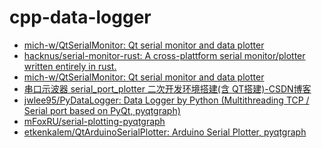 cpp-data-logger
===============
- [mich-w/QtSerialMonitor: Qt serial monitor and data plotter](https://github.com/mich-w/QtSerialMonitor)
- [hacknus/serial-monitor-rust: A cross-plattform serial monitor/plotter written entirely in rust.](https://github.com/hacknus/serial-monitor-rust)
- [mich-w/QtSerialMonitor: Qt serial monitor and data plotter](https://github.com/mich-w/QtSerialMonitor)
- [串口示波器 serial_port_plotter 二次开发环境搭建(含 QT搭建)-CSDN博客](https://blog.csdn.net/xuan530482366/article/details/122843130)
- [jwlee95/PyDataLogger: Data Logger by Python (Multithreading TCP / Serial port based on PyQt, pyqtgraph)](https://github.com/jwlee95/PyDataLogger/tree/master)
- [mFoxRU/serial-plotting-pyqtgraph](https://github.com/mFoxRU/serial-plotting-pyqtgraph)
- [etkenkalem/QtArduinoSerialPlotter: Arduino Serial Plotter, pyqtgraph](https://github.com/etkenkalem/QtArduinoSerialPlotter/tree/main)
